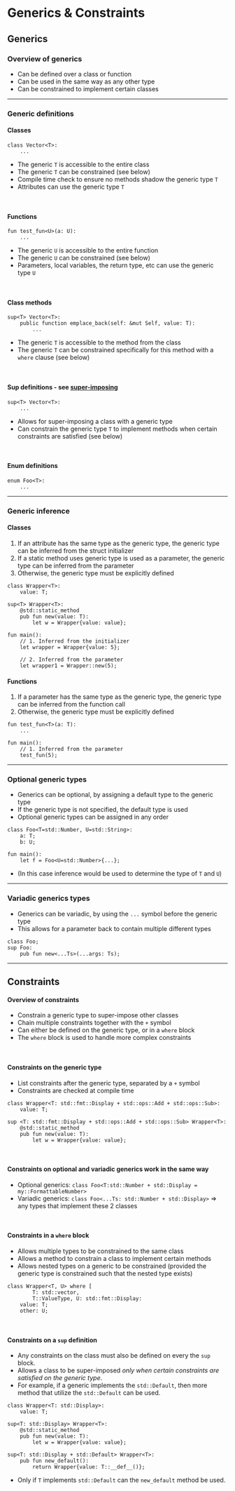 # Generics & Constraints
## Generics
### Overview of generics
- Can be defined over a class or function
- Can be used in the same way as any other type
- Can be constrained to implement certain classes

---

### Generic definitions
#### Classes
```s++
class Vector<T>:
    ...
```
- The generic `T` is accessible to the entire class
- The generic `T` can be constrained (see below)
- Compile time check to ensure no methods shadow the generic type `T`
- Attributes can use the generic type `T`

<BR>

#### Functions
```s++
fun test_fun<U>(a: U):
    ...
```
- The generic `U` is accessible to the entire function
- The generic `U` can be constrained (see below)
- Parameters, local variables, the return type, etc can use the generic type `U`

<BR>

#### Class methods
```s++
sup<T> Vector<T>:
    public function emplace_back(self: &mut Self, value: T):
        ...
```
- The generic `T` is accessible to the method from the class
- The generic `T` can be constrained specifically for this method with a `where` clause (see below)

<BR>

#### Sup definitions - see [super-imposing]()
```s++
sup<T> Vector<T>:
    ...
```
- Allows for super-imposing a class with a generic type
- Can constrain the generic type `T` to implement methods when certain constraints are satisfied (see below)

<BR>

#### Enum definitions
```s++
enum Foo<T>:
    ...
```

---

### Generic inference
#### Classes
1. If an attribute has the same type as the generic type, the generic type can be inferred from the struct initializer
2. If a static method uses generic type is used as a parameter, the generic type can be inferred from the parameter
3. Otherwise, the generic type must be explicitly defined

```s++
class Wrapper<T>:
    value: T;
    
sup<T> Wrapper<T>:
    @std::static_method
    pub fun new(value: T):
        let w = Wrapper{value: value};
    
fun main():
    // 1. Inferred from the initializer
    let wrapper = Wrapper{value: 5};
    
    // 2. Inferred from the parameter
    let wrapper1 = Wrapper::new(5);
```

#### Functions
1. If a parameter has the same type as the generic type, the generic type can be inferred from the function call
2. Otherwise, the generic type must be explicitly defined

```s++
fun test_fun<T>(a: T):
    ...

fun main():
    // 1. Inferred from the parameter
    test_fun(5);
```

---
### Optional generic types
- Generics can be optional, by assigning a default type to the generic type
- If the generic type is not specified, the default type is used
- Optional generic types can be assigned in any order

```s++
class Foo<T=std::Number, U=std::String>:
    a: T;
    b: U;
    
fun main():
    let f = Foo<U=std::Number>{...};
```
- (In this case inference would be used to determine the type of `T` and `U`)

---

### Variadic generics types
- Generics can be variadic, by using the `...` symbol before the generic type
- This allows for a parameter back to contain multiple different types

```s++
class Foo;
sup Foo:
    pub fun new<...Ts>(...args: Ts);
```

---

## Constraints
#### Overview of constraints
- Constrain a generic type to super-impose other classes
- Chain multiple constraints together with the `+` symbol
- Can either be defined on the generic type, or in a `where` block
- The `where` block is used to handle more complex constraints

<BR>

#### Constraints on the generic type
- List constraints after the generic type, separated by a `+` symbol
- Constraints are checked at compile time
```s++
class Wrapper<T: std::fmt::Display + std::ops::Add + std::ops::Sub>:
    value: T;
    
sup <T: std::fmt::Display + std::ops::Add + std::ops::Sub> Wrapper<T>:
    @std::static_method
    pub fun new(value: T):
        let w = Wrapper{value: value};
```

<BR>

#### Constraints on optional and variadic generics work in the same way
- Optional generics: `class Foo<T:std::Number + std::Display = my::FormattableNumber>`
- Variadic generics: `class Foo<...Ts: std::Number + std::Display>` => any types that implement these 2 classes

<BR>

#### Constraints in a `where` block
- Allows multiple types to be constrained to the same class
- Allows a method to constrain a class to implement certain methods
- Allows nested types on a generic to be constrained (provided the generic type is constrained such that the nested type exists)

```s++
class Wrapper<T, U> where [
        T: std::vector,
        T::ValueType, U: std::fmt::Display:
    value: T;
    other: U;
```

<BR>

#### Constraints on a `sup` definition
- Any constraints on the class must also be defined on every the `sup` block.
- Allows a class to be super-imposed _only when certain constraints are satisfied on the generic type_.
- For example, if a generic implements the `std::Default`, then more method that utilize the `std::Default` can be used.

```s++
class Wrapper<T: std::Display>:
    value: T;
    
sup<T: std::Display> Wrapper<T>:
    @std::static_method
    pub fun new(value: T):
        let w = Wrapper{value: value};

sup<T: std::Display + std::Default> Wrapper<T>:    
    pub fun new_default():
        return Wrapper{value: T::__def__()};
```
- Only if `T` implements `std::Default` can the `new_default` method be used.